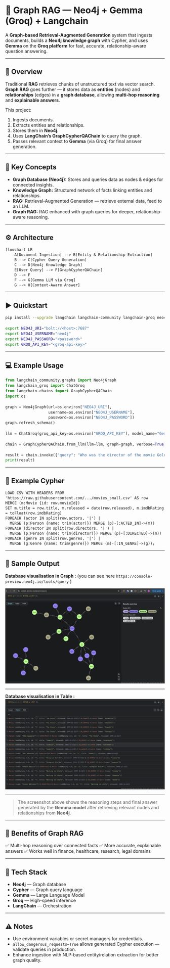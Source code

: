 # 🚀 Graph RAG — Neo4j + Gemma (Groq) + Langchain

A **Graph-based Retrieval-Augmented Generation** system that ingests documents, builds a **Neo4j knowledge graph** with Cypher, and uses **Gemma** on the **Groq platform** for fast, accurate, relationship-aware question answering.

---

## 📌 Overview

Traditional **RAG** retrieves chunks of unstructured text via vector search.
**Graph RAG** goes further — it stores data as **entities** (nodes) and **relationships** (edges) in a **graph database**, allowing **multi-hop reasoning** and **explainable answers**.

This project:

1. Ingests documents.
2. Extracts entities and relationships.
3. Stores them in **Neo4j**.
4. Uses **LangChain’s GraphCypherQAChain** to query the graph.
5. Passes relevant context to **Gemma** (via Groq) for final answer generation.

---

## 🧠 Key Concepts

- **Graph Database (Neo4j):** Stores and queries data as nodes & edges for connected insights.
- **Knowledge Graph:** Structured network of facts linking entities and relationships.
- **RAG:** Retrieval-Augmented Generation — retrieve external data, feed to an LLM.
- **Graph RAG:** RAG enhanced with graph queries for deeper, relationship-aware reasoning.

---

## ⚙️ Architecture

```mermaid
flowchart LR
    A[Document Ingestion] --> B[Entity & Relationship Extraction]
    B --> C[Cypher Query Generation]
    C --> D[Neo4j Knowledge Graph]
    E[User Query] --> F[GraphCypherQAChain]
    D --> F
    F --> G[Gemma LLM via Groq]
    G --> H[Context-Aware Answer]
```

---

## ▶️ Quickstart

```bash
pip install --upgrade langchain langchain-community langchain-groq neo4j

export NEO4J_URI="bolt://<host>:7687"
export NEO4J_USERNAME="neo4j"
export NEO4J_PASSWORD="<password>"
export GROQ_API_KEY="<groq-api-key>"
```

---

## 💻 Example Usage

```python
from langchain_community.graphs import Neo4jGraph
from langchain_groq import ChatGroq
from langchain.chains import GraphCypherQAChain
import os

graph = Neo4jGraph(url=os.environ["NEO4J_URI"],
                   username=os.environ["NEO4J_USERNAME"],
                   password=os.environ["NEO4J_PASSWORD"])
graph.refresh_schema()

llm = ChatGroq(groq_api_key=os.environ["GROQ_API_KEY"], model_name="Gemma2-9b-It")

chain = GraphCypherQAChain.from_llm(llm=llm, graph=graph, verbose=True, allow_dangerous_requests=True)

result = chain.invoke({"query": "Who was the director of the movie GoldenEye"})
print(result)
```

---

## 🔧 Example Cypher

```cypher
LOAD CSV WITH HEADERS FROM 'https://raw.githubusercontent.com/.../movies_small.csv' AS row
MERGE (m:Movie {id: row.movieId})
SET m.title = row.title, m.released = date(row.released), m.imdbRating = toFloat(row.imdbRating)
FOREACH (actor IN split(row.actors, '|') |
  MERGE (p:Person {name: trim(actor)}) MERGE (p)-[:ACTED_IN]->(m))
FOREACH (director IN split(row.directors, '|') |
  MERGE (p:Person {name: trim(director)}) MERGE (p)-[:DIRECTED]->(m))
FOREACH (genre IN split(row.genres, '|') |
  MERGE (g:Genre {name: trim(genre)}) MERGE (m)-[:IN_GENRE]->(g));
```

---

## 📸 Sample Output

**Database visualisation in Graph :** (you can see here ``` https://console-preview.neo4j.io/tools/query ``` )

![Sample Output](images/img1.png)


-----

**Database visualisation in Table :**
![Sample Output](images/img2.png)

-----

> The screenshot above shows the reasoning steps and final answer generated by the **Gemma model** after retrieving relevant nodes and relationships from **Neo4j**.

---

## 🎯 Benefits of Graph RAG

✅ Multi-hop reasoning over connected facts
✅ More accurate, explainable answers
✅ Works well in finance, healthcare, research, legal domains

---

## 📌 Tech Stack

- **Neo4j** — Graph database
- **Cypher** — Graph query language
- **Gemma** — Large Language Model
- **Groq** — High-speed inference
- **LangChain** — Orchestration

---

## ⚠️ Notes

- Use environment variables or secret managers for credentials.
- `allow_dangerous_requests=True` allows generated Cypher execution — validate queries in production.
- Enhance ingestion with NLP-based entity/relation extraction for better graph quality.
